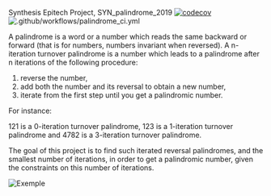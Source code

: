Synthesis Epitech Project, SYN_palindrome_2019 [![codecov](https://codecov.io/gh/Thyvene/SYN_palindrome_2019/branch/master/graph/badge.svg?token=3BOT01M7UK)](https://codecov.io/gh/Thyvene/SYN_palindrome_2019) ![.github/workflows/palindrome_ci.yml](https://github.com/Thyvene/SYN_palindrome_2019/workflows/.github/workflows/palindrome_ci.yml/badge.svg)

A palindrome is a word or a number which reads the same backward or forward (that is for numbers, numbers invariant when reversed).
A n-iteration turnover palindrome is a number which leads to a palindrome after n iterations of the following
procedure:

  1. reverse the number,
  2. add both the number and its reversal to obtain a new number,
  3. iterate from the first step until you get a palindromic number.
  
For instance:

121 is a 0-iteration turnover palindrome,
123 is a 1-iteration turnover palindrome and
4782 is a 3-iteration turnover palindrome.

The goal of this project is to find such iterated reversal palindromes, and the smallest number of iterations,
in order to get a palindromic number, given the constraints on this number of iterations.

![Exemple](https://i.gyazo.com/991969c6984b41d5b7d26ff199e7030c.png)
